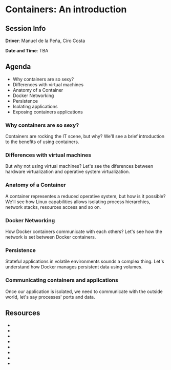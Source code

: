 # Containers: An introduction

## Session Info

**Driver**: Manuel de la Peña, Ciro Costa

**Date and Time**: TBA

## Agenda
* Why containers are so sexy?
* Differences with virtual machines
* Anatomy of a Container
* Docker Networking
* Persistence
* Isolating applications
* Exposing containers applications

### Why containers are so sexy?
Containers are rocking the IT scene, but why? We'll see a brief introduction to the benefits of using containers.

### Differences with virtual machines
But why not using virtual machines? Let's see the diferences between hardware virtualization and operative system virtualization.

### Anatomy of a Container
A container representes a reduced operative system, but how is it possible? We'll see how Linux capabilities allows isolating process hierarchies, network stacks, resources access and so on.

### Docker Networking
How Docker containers communicate with each others? Let's see how the network is set between Docker containers.

### Persistence
Stateful applications in volatile environments sounds a complex thing. Let's understand how Docker manages persistent data using volumes.

### Communicating containers and applications
Once our application is isolated, we need to communicate with the outside world, let's say processes' ports and data.
 
## Resources
* [](http://man7.org/linux/man-pages/man7/cgroups.7.html)
* [](https://access.redhat.com/documentation/en-US/Red_Hat_Enterprise_Linux/6/html/Resource_Management_Guide/ch01.html)
* [](http://man7.org/linux/man-pages/man7/namespaces.7.html)
* [](https://docs.docker.com/engine/userguide/networking)
* [](https://docs.docker.com/engine/userguide/networking/configure-dns)
* [](https://docs.docker.com/engine/userguide/networking/work-with-networks/#linking-containers-in-user-defined-networks)
* [](https://goto.docker.com/rs/929-FJL-178/images/wp-understanding-docker-data-storage-rev3.pdf)
* [](https://docs.docker.com/engine/userguide/networking/default_network/binding)